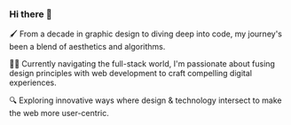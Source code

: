 ### Hi there 👋

🖌️ From a decade in graphic design to diving deep into code, my journey's been a blend of aesthetics and algorithms.

👩‍💻 Currently navigating the full-stack world, I'm passionate about fusing design principles with web development to craft compelling digital experiences.

🔍 Exploring innovative ways where design & technology intersect to make the web more user-centric.




<!--
**lvan-ni/lvan-ni** is a ✨ _special_ ✨ repository because its `README.md` (this file) appears on your GitHub profile.

Here are some ideas to get you started:

- 🔭 I’m currently working on ...
- 🌱 I’m currently learning ...
- 👯 I’m looking to collaborate on ...
- 🤔 I’m looking for help with ...
- 💬 Ask me about ...
- 📫 How to reach me: ...
- 😄 Pronouns: ...
- ⚡ Fun fact: ...
-->
